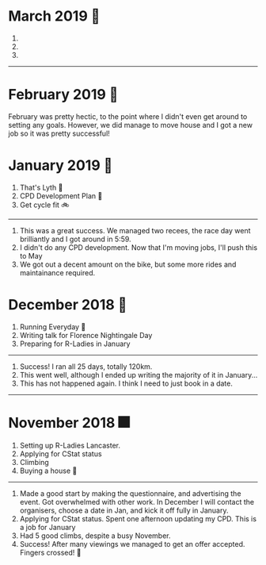 # March 2019 :tulip:

1. 
2. 
3. 

---

# February 2019 :house_with_garden:

February was pretty hectic, to the point where I didn't even get around to setting any goals. 
However, we did manage to move house and I got a new job so it was pretty successful!

# January 2019 :green_book:

1. That's Lyth :runner:
2. CPD Development Plan :green_book:
3. Get cycle fit :bike:

---

1. This was a great success. We managed two recees, the race day went brilliantly and I got around in 5:59.
2. I didn't do any CPD development. Now that I'm moving jobs, I'll push this to May
3. We got out a decent amount on the bike, but some more rides and maintainance required.

# December 2018 :christmas_tree:

1. Running Everyday :runner:
2. Writing talk for Florence Nightingale Day
3. Preparing for R-Ladies in January

---

1. Success! I ran all 25 days, totally 120km.
2. This went well, although I ended up writing the majority of it in January...
3. This has not happened again. I think I need to just book in a date.

---
# November 2018 :fireworks:

1. Setting up R-Ladies Lancaster.
2. Applying for CStat status
3. Climbing
4. Buying a house :house_with_garden:
---
1. Made a good start by making the questionnaire, and advertising the event. Got overwhelmed with other work.
In December I will contact the organisers, choose a date in Jan, and kick it off fully in January. 
2. Applying for CStat status. Spent one afternoon updating my CPD. This is a job for January
3. Had 5 good climbs, despite a busy November. 
4. Success! After many viewings we managed to get an offer accepted. Fingers crossed! :house_with_garden:
